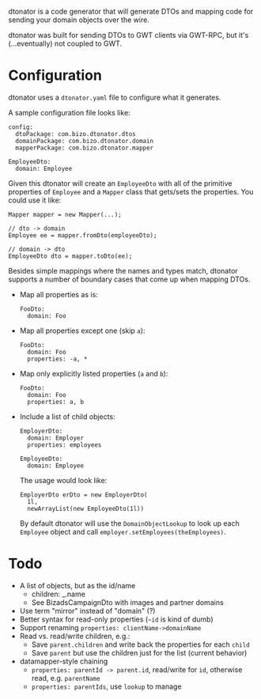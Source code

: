 
dtonator is a code generator that will generate DTOs and mapping code for sending your domain objects over the wire.

dtonator was built for sending DTOs to GWT clients via GWT-RPC, but it's (...eventually) not coupled to GWT.

Configuration
=============

dtonator uses a `dtonator.yaml` file to configure what it generates.

A sample configuration file looks like:

    config:
      dtoPackage: com.bizo.dtonator.dtos
      domainPackage: com.bizo.dtonator.domain
      mapperPackage: com.bizo.dtonator.mapper

    EmployeeDto:
      domain: Employee

Given this dtonator will create an `EmployeeDto` with all of the primitive properties of `Employee` and a `Mapper` class that gets/sets the properties. You could use it like:

    Mapper mapper = new Mapper(...);

    // dto -> domain
    Employee ee = mapper.fromDto(employeeDto);

    // domain -> dto
    EmployeeDto dto = mapper.toDto(ee);

Besides simple mappings where the names and types match, dtonator supports a number of boundary cases that come up when mapping DTOs.

* Map all properties as is:
  
      FooDto:
        domain: Foo

* Map all properties except one (skip `a`):

      FooDto:
        domain: Foo
        properties: -a, *

* Map only explicitly listed properties (`a` and `b`):

      FooDto:
        domain: Foo
        properties: a, b

* Include a list of child objects:

      EmployerDto:
        domain: Employer
        properties: employees

      EmployeeDto:
        domain: Employee

  The usage would look like:

      EmployerDto erDto = new EmployerDto(
        1l,
        newArrayList(new EmployeeDto(1l))
  By default dtonator will use the `DomainObjectLookup` to look up each `Employee` object and call `employer.setEmployees(theEmployees)`. 

Todo
====

* A list of objects, but as the id/name
  * children: _.name
  * See BizadsCampaignDto with images and partner domains
* Use term "mirror" instead of "domain" (?)
* Better syntax for read-only properties (`~id` is kind of dumb)
* Support renaming `properties: clientName->domainName`
* Read vs. read/write children, e.g.:
  * Save `parent.children` and write back the properties for each `child`
  * Save `parent` but use the children just for the list (current behavior)
* datamapper-style chaining
  * `properties: parentId -> parent.id`, read/write for `id`, otherwise read, e.g. `parentName`
  * `properties: parentIds`, use `lookup` to manage

